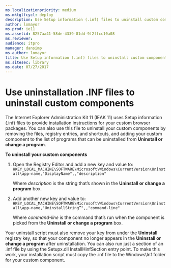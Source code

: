 ```yaml
---
ms.localizationpriority: medium
ms.mktglfcycl: deploy
description: Use Setup information (.inf) files to uninstall custom components from your custom browser packages.
author: lomayor
ms.prod: ie11
ms.assetid: 8257aa41-58de-4339-81dd-9f2ffcc10a08
ms.reviewer: 
audience: itpromanager: dansimp
ms.author: lomayor
title: Use Setup information (.inf) files to uninstall custom components (Internet Explorer Administration Kit 11 for IT Pros)
ms.sitesec: library
ms.date: 07/27/2017
---
```



# Use uninstallation .INF files to uninstall custom components
The Internet Explorer Administration Kit 11 (IEAK 11) uses Setup information (.inf) files to provide installation instructions for your custom browser packages. You can also use this file to uninstall your custom components by removing the files, registry entries, and shortcuts, and adding your custom component to the list of programs that can be uninstalled from **Uninstall or change a program**.

**To uninstall your custom components**

1.  Open the Registry Editor and add a new key and value to:<br>`HKEY_LOCAL_MACHINE\SOFTWARE\Microsoft\Windows\CurrentVersion\Uninstall\app-name,"DisplayName",,"description"`<p>
Where *description* is the string that’s shown in the **Uninstall or change a program** box.

2.  Add another new key and value to:<br>`HKEY_LOCAL_MACHINE\SOFTWARE\Microsoft\Windows\CurrentVersion\Uninstall\app-name,"UninstallString”",,"command-line"`<p>
Where *command-line* is the command that’s run when the component is picked from the **Uninstall or change a program** box.

Your uninstall script must also remove your key from under the **Uninstall** registry key, so that your component no longer appears in the **Uninstall or change a program** after uninstallation. You can also run just a section of an .inf file by using the Setupx.dll InstallHinfSection entry point. To make this work, your installation script must copy the .inf file to the Windows\Inf folder for your custom component.

